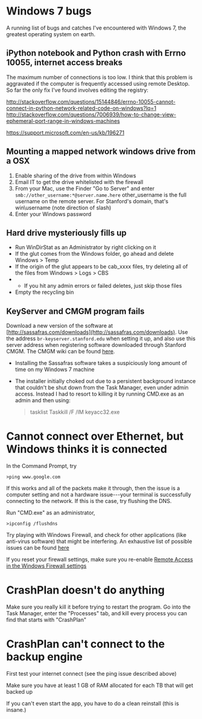 # Windows 7 bugs

A running list of bugs and catches I've encountered with Windows 7, the greatest operating system on earth.

## iPython notebook and Python crash with Errno 10055, internet access breaks

The maximum number of connections is too low. I think that this problem is aggravated if the computer is frequently accessed using remote Desktop. So far the only fix I've found involves editing the registry:

http://stackoverflow.com/questions/15144846/errno-10055-cannot-connect-in-python-network-related-code-on-windows?lq=1
http://stackoverflow.com/questions/7006939/how-to-change-view-ephemeral-port-range-in-windows-machines

https://support.microsoft.com/en-us/kb/196271

## Mounting a mapped network windows drive from a OSX

1. Enable sharing of the drive from within Windows
2. Email IT to get the drive whitelisted with the firewall
3. From your Mac, use the Finder "Go to Server" and enter `smb://other_username:*@server.name.here`
		other_username is the full username on the remote server. For Stanford's domain, that's
		win\username (note direction of slash)
4. Enter your Windows password

## Hard drive mysteriously fills up

+ Run WinDirStat as an Administrator by right clicking on it
+ If the glut comes from the Windows folder, go ahead and delete Windows > Temp
+ If the origin of the glut appears to be cab_xxxx files, try deleting all of the files from Windows > Logs > CBS
+ + If you hit any admin errors or failed deletes, just skip those files
+ Empty the recycling bin

## KeyServer and CMGM program fails

Download a new version of the software at [http://sassafras.com/downloads](http://sassafras.com/downloads). Use the address `br-keyserver.stanford.edu` when setting it up, and also use this server address when registering software downloaded through Stanford CMGM. The CMGM wiki can be found [here](https://medwiki.stanford.edu/display/csbfpublic/Home).

+ Installing the Sassafras software takes a suspiciously long amount of time on my Windows 7 machine
+ The installer initially choked out due to a persistent background instance that couldn't be shut down from the Task Manager, even under admin access. Instead I had to resort to killing it by running CMD.exe as an admin and then using:

    >tasklist
    >Taskkill /F /IM keyacc32.exe

# Cannot connect over Ethernet, but Windows thinks it is connected

In the Command Prompt, try

	>ping www.google.com

If this works and all of the packets make it through, then the issue is a computer setting and not a hardware issue---your terminal is successfully connecting to the network. If this is the case, try flushing the DNS.

Run "CMD.exe" as an administrator,

	>ipconfig /flushdns

Try playing with Windows Firewall, and check for other applications (like anti-virus software) that might be interfering. An exhaustive list of possible issues can be found [here](http://www.tomshardware.com/answers/id-1735863/ping-browse.html)

If you reset your firewall settings, make sure you re-enable [Remote Access in the Windows Firewall settings](howto_remote.md)


# CrashPlan doesn't do anything

Make sure you really kill it before trying to restart the program. Go into the Task Manager, enter the "Processes" tab, and kill every process you can find that starts with "CrashPlan"

# CrashPlan can't connect to the backup engine

First test your internet connect (see the ping issue described above)

Make sure you have at least 1 GB of RAM allocated for each TB that will get backed up

If you can't even start the app, you have to do a clean reinstall (this is insane.)









